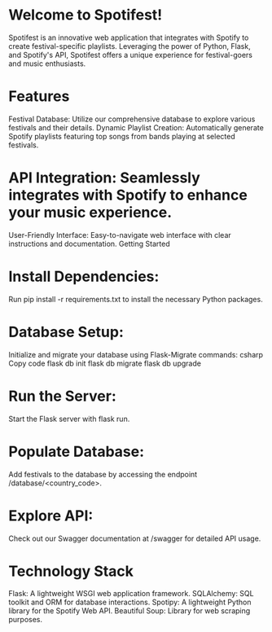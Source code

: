 
# Welcome to Spotifest!
Spotifest is an innovative web application that integrates with Spotify to create festival-specific playlists. Leveraging the power of Python, Flask, and Spotify's API, Spotifest offers a unique experience for festival-goers and music enthusiasts.

# Features
Festival Database: Utilize our comprehensive database to explore various festivals and their details.
Dynamic Playlist Creation: Automatically generate Spotify playlists featuring top songs from bands playing at selected festivals.

# API Integration: Seamlessly integrates with Spotify to enhance your music experience.
User-Friendly Interface: Easy-to-navigate web interface with clear instructions and documentation.
Getting Started

# Install Dependencies: 
Run pip install -r requirements.txt to install the necessary Python packages.

# Database Setup: 
Initialize and migrate your database using Flask-Migrate commands:
csharp
Copy code
flask db init
flask db migrate
flask db upgrade

# Run the Server: 
Start the Flask server with flask run.

# Populate Database: 
Add festivals to the database by accessing the endpoint /database/<country_code>.

# Explore API: 
Check out our Swagger documentation at /swagger for detailed API usage.

# Technology Stack
Flask: A lightweight WSGI web application framework.
SQLAlchemy: SQL toolkit and ORM for database interactions.
Spotipy: A lightweight Python library for the Spotify Web API.
Beautiful Soup: Library for web scraping purposes.
